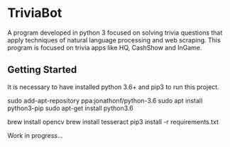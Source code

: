 # TriviaBot
A program developed in python 3 focused on solving trivia questions that apply techniques of natural language processing and web scraping.
This program is focused on trivia apps like HQ, CashShow and InGame.

## Getting Started
It is necessary to have installed python 3.6+ and pip3 to run this project.

sudo add-apt-repository ppa:jonathonf/python-3.6
sudo apt install python3-pip
sudo apt-get install python3.6

brew install opencv
brew install tesseract
pip3 install -r requirements.txt


Work in progress...
